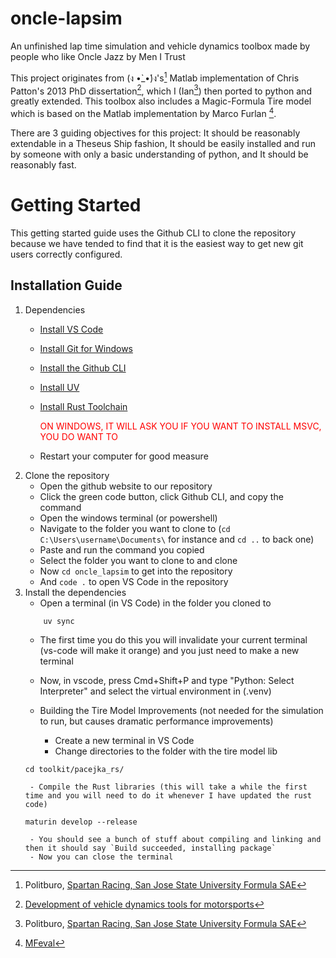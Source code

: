 # oncle-lapsim
An unfinished lap time simulation and vehicle dynamics toolbox made by people who like Oncle Jazz by Men I Trust

This project originates from (ง •̀_•́)ง's[^1] Matlab implementation of Chris Patton's 2013 PhD dissertation[^2], which I (Ian[^1]) then ported to python and greatly extended. This toolbox also includes a Magic-Formula Tire model which is based on the Matlab implementation by Marco Furlan [^3].

There are 3 guiding objectives for this project: It should be reasonably extendable in a Theseus Ship fashion, It should be easily installed and run by someone with only a basic understanding of python, and It should be reasonably fast.

[^1]: Politburo, [Spartan Racing, San Jose State University Formula SAE](https://www.sjsuformulasae.com)

[^2]: [Development of vehicle dynamics tools for motorsports](https://ir.library.oregonstate.edu/concern/graduate_thesis_or_dissertations/tx31qm51z)

[^3]: [MFeval](https://mfeval.wordpress.com)

# Getting Started
This getting started guide uses the Github CLI to clone the repository because we have tended to find that it is the easiest way to get new git users correctly configured.

## Installation Guide
1. Dependencies
    - [Install VS Code](https://code.visualstudio.com/download)
    - [Install Git for Windows](https://git-scm.com/downloads)
    - [Install the Github CLI](https://cli.github.com/)
    - [Install UV](https://docs.astral.sh/uv/getting-started/installation/)
    - [Install Rust Toolchain](https://www.rust-lang.org/tools/install) 

        <span style="color:red">ON WINDOWS, IT WILL ASK YOU IF YOU WANT TO INSTALL MSVC, YOU DO WANT TO</span>
    - Restart your computer for good measure
2. Clone the repository
    - Open the github website to our repository
    - Click the green code button, click Github CLI, and copy the command
    - Open the windows terminal (or powershell)
    - Navigate to the folder you want to clone to (`cd C:\Users\username\Documents\` for instance and `cd ..` to back one)
    - Paste and run the command you copied
    - Select the folder you want to clone to and clone
    - Now `cd oncle_lapsim` to get into the repository
    - And `code .` to open VS Code in the repository
3. Install the dependencies
    - Open a terminal (in VS Code) in the folder you cloned to
    ```console
        uv sync
    ```
    - The first time you do this you will invalidate your current terminal (vs-code will make it orange) and you just need to make a new terminal
    - Now, in vscode, press Cmd+Shift+P and type "Python: Select Interpreter" and select the virtual environment in (.venv)
    
    - Building the Tire Model Improvements (not needed for the simulation to run, but causes dramatic performance improvements)
        - Create a new terminal in VS Code
        - Change directories to the folder with the tire model lib
    ```console
    cd toolkit/pacejka_rs/
    ```
        - Compile the Rust libraries (this will take a while the first time and you will need to do it whenever I have updated the rust code)
    ```console
    maturin develop --release
    ```
        - You should see a bunch of stuff about compiling and linking and then it should say `Build succeeded, installing package`
        - Now you can close the terminal